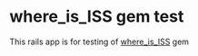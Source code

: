 # where_is_ISS gem test

This rails app is for testing of [where_is_ISS](https://rubygems.org/gems/where_is_ISS) gem
